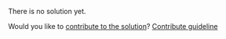 
There is no solution yet.

Would you like to [contribute to the solution](https://github.com/BFEdev/BFE.dev-solutions/blob/main/css/two-column-layout_en.md)? [Contribute guideline](https://github.com/BFEdev/BFE.dev-solutions#how-to-contribute)
